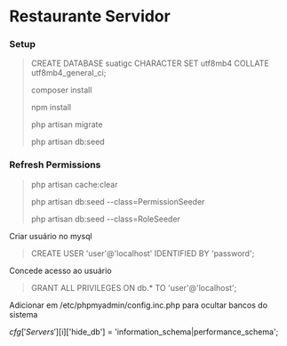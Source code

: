 # Restaurante Servidor


### Setup

> CREATE DATABASE suatigc CHARACTER SET utf8mb4 COLLATE utf8mb4_general_ci;
>
> composer install
>
> npm install
>
> php artisan migrate
>
> php artisan db:seed

### Refresh Permissions

> php artisan cache:clear
>
> php artisan db:seed --class=PermissionSeeder
>
> php artisan db:seed --class=RoleSeeder

Criar usuário no mysql

> CREATE USER 'user'@'localhost' IDENTIFIED BY 'password';

Concede acesso ao usuário

> GRANT ALL PRIVILEGES ON db.* TO 'user'@'localhost';

Adicionar em /etc/phpmyadmin/config.inc.php para ocultar bancos do sistema

$cfg['Servers'][$i]['hide_db'] = 'information_schema|performance_schema';
